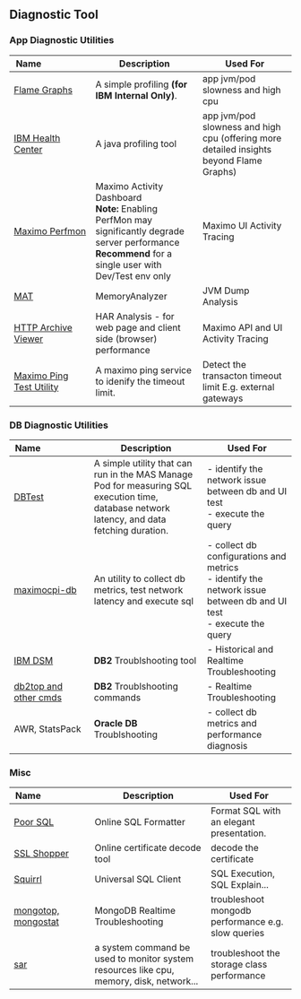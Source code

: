 ## Diagnostic Tool

### App Diagnostic Utilities

| **Name**&nbsp;&nbsp;&nbsp;&nbsp;&nbsp;&nbsp;&nbsp;&nbsp;&nbsp;&nbsp;&nbsp;&nbsp;&nbsp;&nbsp;&nbsp;&nbsp;&nbsp;&nbsp;| **Description**| **Used For** |
|--------------|-------------------------------|----------------------------------------------------------|
| [Flame Graphs](https://pages.github.ibm.com/maximo/performance-wiki/misc/flamegraphs/manage-simple-profiling.html)| A simple profiling **(for IBM Internal Only)**. | app jvm/pod slowness and high cpu|
| [IBM Health Center](https://pages.github.ibm.com/maximo/performance-wiki/misc/ihc/manage-java-profiling-ihc.html)| A java profiling tool | app jvm/pod slowness and high cpu (offering more detailed insights beyond Flame Graphs)|
| [Maximo Perfmon](https://www.ibm.com/support/pages/enabling-and-disabling-maximo-activity-dashboard-maximo-75-and-maximo-76)| Maximo Activity Dashboard<br>**Note:** Enabling PerfMon may significantly degrade server performance <br> **Recommend** for a single user with Dev/Test env only | Maximo UI Activity Tracing |
| [MAT](https://wiki.eclipse.org/MemoryAnalyzer/)|  MemoryAnalyzer  | JVM Dump Analysis|
| [HTTP Archive Viewer ](https://chromewebstore.google.com/detail/http-archive-viewer/ebbdbdmhegaoooipfnjikefdpeoaidml?hl=en)|  HAR Analysis - for web page and client side (browser) performance  | Maximo API and UI Activity Tracing|
| [Maximo Ping Test Utility](https://ibm-mas.github.io/mas-performance/pd/pingtest/)| A maximo ping service to idenify the timeout limit. | Detect the transacton timeout limit E.g. external gateways|

### DB Diagnostic Utilities

| **Name**&nbsp;&nbsp;&nbsp;&nbsp;&nbsp;&nbsp;&nbsp;&nbsp;&nbsp;&nbsp;&nbsp;&nbsp;&nbsp;&nbsp;&nbsp;&nbsp;&nbsp;&nbsp;| **Description**| **Used For** |
|--------------|-------------------------------|----------------------------------------------------------|
| [DBTest](https://ibm-mas.github.io/mas-performance/pd/dbtest/)| A simple utility that can run in the MAS Manage Pod for measuring SQL execution time, database network latency, and data fetching duration. | - identify the network issue between db and UI test <br> - execute the query|
| [maximocpi-db]() | An utility to collect db metrics, test network latency and execute sql | - collect db configurations and metrics <br> - identify the network issue between db and UI test <br> - execute the query|
| [IBM DSM ](https://ibm-mas.github.io/mas-performance/pd/db2-performance-diagnosis/#ibm-data-server-manager-ibm-dsm) | **DB2** Troublshooting tool | - Historical and Realtime Troubleshooting|
| [db2top and other cmds ](https://ibm-mas.github.io/mas-performance/pd/db2-performance-diagnosis/#db2top) | **DB2** Troublshooting commands | - Realtime Troubleshooting|
| AWR, StatsPack |**Oracle DB** Troublshooting | - collect db metrics and performance diagnosis|

### Misc

| **Name**&nbsp;&nbsp;&nbsp;&nbsp;&nbsp;&nbsp;&nbsp;&nbsp;&nbsp;&nbsp;&nbsp;&nbsp;&nbsp;&nbsp;&nbsp;&nbsp;&nbsp;&nbsp;| **Description**| **Used For** |
|--------------|-------------------------------|----------------------------------------------------------|
| [Poor SQL](http://poorsql.com/)| Online SQL Formatter | Format SQL with an elegant presentation.|
| [SSL Shopper](https://www.sslshopper.com/)| Online certificate decode tool | decode the certificate|
| [Squirrl](http://squirrel-sql.sourceforge.net/)| Universal SQL Client | SQL Execution, SQL Explain...|
| [mongotop, mongostat](https://ibm-mas.github.io/mas-performance/mas/mongodb/bestpractice/#mongodb-troubleshoot)| MongoDB Realtime Troubleshooting | troubleshoot mongodb performance e.g. slow queries |
| [sar](https://access.redhat.com/solutions/276533)| a system command be used to monitor system resources like cpu, memory, disk, network... | troubleshoot the storage class performance |

